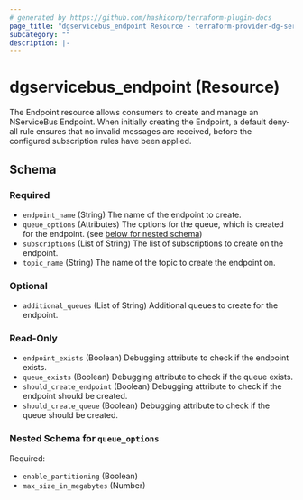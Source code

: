 ```yaml
---
# generated by https://github.com/hashicorp/terraform-plugin-docs
page_title: "dgservicebus_endpoint Resource - terraform-provider-dg-servicebus"
subcategory: ""
description: |-
---
```


# dgservicebus_endpoint (Resource)

The Endpoint resource allows consumers to create and manage an NServiceBus Endpoint.
When initially creating the Endpoint, a default deny-all rule ensures that no invalid messages are received, before the configured subscription rules have been applied.

<!-- schema generated by tfplugindocs -->

## Schema

### Required

- `endpoint_name` (String) The name of the endpoint to create.
- `queue_options` (Attributes) The options for the queue, which is created for the endpoint. (see [below for nested schema](#nestedatt--queue_options))
- `subscriptions` (List of String) The list of subscriptions to create on the endpoint.
- `topic_name` (String) The name of the topic to create the endpoint on.

### Optional

- `additional_queues` (List of String) Additional queues to create for the endpoint.

### Read-Only

- `endpoint_exists` (Boolean) Debugging attribute to check if the endpoint exists.
- `queue_exists` (Boolean) Debugging attribute to check if the queue exists.
- `should_create_endpoint` (Boolean) Debugging attribute to check if the endpoint should be created.
- `should_create_queue` (Boolean) Debugging attribute to check if the queue should be created.

<a id="nestedatt--queue_options"></a>

### Nested Schema for `queue_options`

Required:

- `enable_partitioning` (Boolean)
- `max_size_in_megabytes` (Number)
